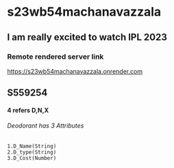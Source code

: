 # s23wb54machanavazzala
## I am really excited to watch IPL 2023
### Remote rendered server link
https://s23wb54machanavazzala.onrender.com

 ## S559254 
 #### 4 refers D,N,X
###### Deodorant has 3 Attributes
    1.D_Name(String)
    2.D_type(String)
    3.D_Cost(Number)
